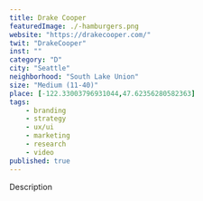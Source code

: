 ```yaml
---
title: Drake Cooper
featuredImage: ./-hamburgers.png
website: "https://drakecooper.com/"
twit: "DrakeCooper"
inst: ""
category: "D"
city: "Seattle"
neighborhood: "South Lake Union"
size: "Medium (11-40)"
place: [-122.33003796931044,47.62356280582363]
tags:
    - branding
    - strategy
    - ux/ui
    - marketing
    - research
    - video
published: true
---
```


Description
